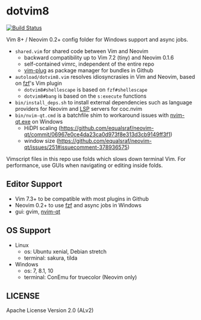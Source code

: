 # dotvim8

[![Build Status][Travis-Status]][Travis]

Vim 8+ / Neovim 0.2+ config folder for Windows support and async jobs.

- `shared.vim` for shared code between Vim and Neovim
    - backward compatibility up to Vim 7.2 (tiny) and Neovim 0.1.6
    - self-contained vimrc, independent of the entire repo
    - [vim-plug][gh-vim-plug] as package manager for bundles in Github
- `autoload/dotvim8.vim` resolves idiosyncrasies in Vim and Neovim, based on [fzf][gh-fzf]'s Vim plugin
    - `dotvim8#shellescape` is based on `fzf#shellescape`
    - `dotvim8#bang` is based on the `s:execute` functions
- `bin/install_deps.sh` to install external dependencies such as language providers for Neovim and [LSP](https://microsoft.github.io/language-server-protocol/) servers for coc.nvim
- `bin/nvim-qt.cmd` is a batchfile shim to workaround issues with [nvim-qt.exe][gh-nvim-qt] on Windows
    - HiDPI scaling (https://github.com/equalsraf/neovim-qt/commit/06967e0ce4da23ca0d973f8e313d3cb9149ff3f1)
    - window size (https://github.com/equalsraf/neovim-qt/issues/251#issuecomment-378936575)

Vimscript files in this repo use folds which slows down terminal Vim.
For performance, use GUIs when navigating or editing inside folds.

## Editor Support

- Vim 7.3+ to be compatible with most plugins in Github
- Neovim 0.2+ to use [fzf][gh-fzf] and async jobs in Windows
- gui: gvim, [nvim-qt][gh-nvim-qt]

## OS Support

- Linux
    - os: Ubuntu xenial, Debian stretch
    - terminal: sakura, tilda
- Windows
    - os: 7, 8.1, 10
    - terminal: ConEmu for truecolor (Neovim only)

## LICENSE

Apache License Version 2.0 (ALv2)

[gh-fzf]: https://github.com/junegunn/fzf
[gh-nvim-qt]: https://github.com/equalsraf/neovim-qt
[gh-vim-plug]: https://github.com/junegunn/vim-plug
[Travis]: https://travis-ci.org/janlazo/dotvim8
[Travis-Status]: https://travis-ci.org/janlazo/dotvim8.svg?branch=master
